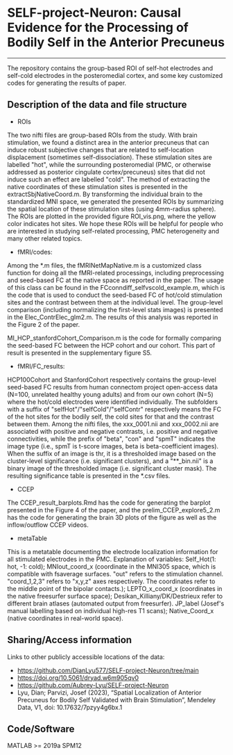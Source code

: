 # SELF-project-Neuron: Causal Evidence for the Processing of Bodily Self in the Anterior Precuneus
---

The repository contains the group-based ROI of self-hot electrodes and self-cold electrodes in the posteromedial cortex, and some key customized codes for generating the results of paper.


## Description of the data and file structure
- ROIs

The two nifti files are group-based ROIs from the study. With brain stimulation, we found a distinct area in the anterior precuneus that can induce robust subjective changes that are related to self-location displacement (sometimes self-dissociation). These stimulation sites are labelled "hot", while the surrounding posteromedial (PMC, or otherwise addressed as posterior cingulate cortex/precuneus) sites that did not induce such an effect are labelled "cold". The method of extracting the native coordinates of these stimulation sites is presented in the extractSbjNativeCoord.m. By transforming the individual brain to the standardized MNI space, we generated the presented ROIs by summarizing the spatial location of these stimulation sites (using 4mm-radius sphere). The ROIs are plotted in the provided figure ROI_vis.png, where the yellow color indicates hot sites. We hope these ROIs will be helpful for people who are interested in studying self-related processing, PMC heterogeneity and many other related topics. 

- fMRI/codes:

Among the *.m files, the fMRINetMapNative.m is a customized class function for doing all the fMRI-related processings, including preprocessing and seed-based FC at the native space as reported in the paper. The usage of this class can be found in the FCconndiff_selfvscold_example.m, which is the code that is used to conduct the seed-based FC of hot/cold stimulation sites and the contrast between them at the individual level. The group-level comparison (including normalizing the first-level stats images) is presented in the Elec_ContrElec_glm2.m. The results of this analysis was reported in the Figure 2 of the paper. 

MI_HCP_stanfordCohort_Comparison.m is the code for formally comparing the seed-based FC between the HCP cohort and our cohort. This part of result is presented in the supplementary figure S5.

- fMRI/FC_results:

HCP100Cohort and StanfordCohort respectively contains the group-level seed-based FC results from human connectom project open-access data (N=100, unrelated healthy young adults) and from our own cohort (N=5) where the hot/cold electrodes were identified individually. The subfolders with a suffix of "selfHot"/"selfCold"/"selfContr" respectively means the FC of the hot sites for the bodily self, the cold sites for that and the contrast between them. Among the nifti files, the xxx_0001.nii and xxx_0002.nii are associated with positive and negative contrasts, i.e. positive and negative connectivities, while the prefix of "beta", "con" and "spmT" indicates the image type (i.e., spmT is t-score images, beta is beta-coefficient images). When the suffix of an image is thr, it is a thresholded image based on the cluster-level significance (i.e. significant clusters), and a "**_bin.nii" is a binary image of the thresholded image (i.e. significant cluster mask). The resulting significance table is presented in the *.csv files. 

- CCEP

The CCEP_result_barplots.Rmd has the code for generating the barplot presented in the Figure 4 of the paper, and the prelim_CCEP_explore5_2.m has the code for generating the brain 3D plots of the figure as well as the inflow/outflow CCEP videos.

- metaTable

This is a metatable documenting the electrode localization information for all stimulated electrodes in the PMC. Explanation of variables: Self_Hot(1: hot, -1: cold); MNIout_coord_x (coordinate in the MNI305 space, which is compatible with fsaverage surfaces. "out" refers to the stimulation channel. "coord_1,2,3" refers to "x,y,z" axes respectively. The coordinates refer to the middle point of the bipolar contacts.); LEPTO_x_coord_x (coordinates in the native freesurfer surface space); Desikan_Killiany/DK/Destrieux refer to different brain atlases (automated output from freesurfer). JP_label (Josef's manual labelling based on individual high-res T1 scans); Native_Coord_x (native coordinates in real-world space).



## Sharing/Access information

Links to other publicly accessible locations of the data:
  * https://github.com/DianLyu577/SELF-project-Neuron/tree/main
  * https://doi.org/10.5061/dryad.w6m905qv0
  * https://github.com/Aubrey-Lyu/SELF-project-Neuron
  * Lyu, Dian; Parvizi, Josef (2023), “Spatial Localization of Anterior Precuneus for Bodily Self Validated with Brain Stimulation”, Mendeley Data, V1, doi: 10.17632/7pzyy4g6bx.1



## Code/Software
MATLAB >= 2019a
SPM12 
